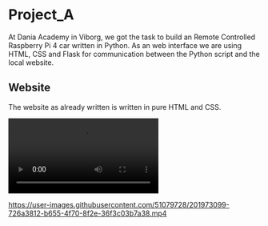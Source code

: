 # Project_A

At Dania Academy in Viborg, we got the task to build an Remote Controlled Raspberry Pi 4 car written in Python. As an web interface we are using HTML, CSS and Flask for communication between the Python script and the local website.


## Website
The website as already written is written in pure HTML and CSS.

<video width="auto" height="auto" autoplay loop/>
<source src="Website.mp4" type="video/mp4">
</video>

https://user-images.githubusercontent.com/51079728/201973099-726a3812-b655-4f70-8f2e-36f3c03b7a38.mp4